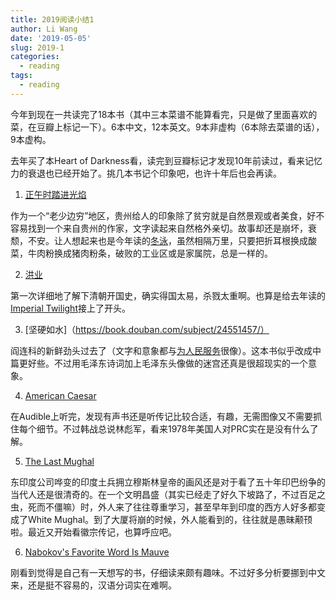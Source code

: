 ```yaml
---
title: 2019阅读小结1
author: Li Wang
date: '2019-05-05'
slug: 2019-1
categories:
  - reading
tags:
  - reading
---
```


今年到现在一共读完了18本书（其中三本菜谱不能算看完，只是做了里面喜欢的菜，在豆瓣上标记一下）。6本中文，12本英文。9本非虚构（6本除去菜谱的话），9本虚构。

去年买了本Heart of Darkness看，读完到豆瓣标记才发现10年前读过，看来记忆力的衰退也已经开始了。挑几本书记个印象吧，也许十年后也会再读。

1. [正午时踏进光焰](https://book.douban.com/subject/30346621/)

作为一个“老少边穷”地区，贵州给人的印象除了贫穷就是自然景观或者美食，好不容易找到一个来自贵州的作家，文字读起来自然格外亲切。故事却还是崩坏，衰颓，不安。让人想起来也是今年读的[冬泳](https://book.douban.com/subject/30362170/)，虽然相隔万里，只要把折耳根换成酸菜，牛肉粉换成猪肉粉条，破败的工业区或是家属院，总是一样的。

2. [洪业](https://book.douban.com/subject/1132689/)

第一次详细地了解下清朝开国史，确实得国太易，杀戮太重啊。也算是给去年读的[Imperial Twilight](https://book.douban.com/subject/27072297/)接上了开头。

3. [坚硬如水]（https://book.douban.com/subject/24551457/）

阎连科的新鲜劲头过去了（文字和意象都与[为人民服务](https://projects.zo.uni-heidelberg.de/archive2/DACHS_Leiden/archive/leiden/topical/banned/20050321/www.huanghuagang.org/library/wei_renmin_fuwu.htm)很像）。这本书似乎改成中篇更好些。不过用毛泽东诗词加上毛泽东头像做的迷宫还真是很超现实的一个意象。

4. [American Caesar](https://book.douban.com/subject/2282608/)

在Audible上听完，发现有声书还是听传记比较合适，有趣，无需图像又不需要抓住每个细节。不过韩战总说林彪军，看来1978年美国人对PRC实在是没有什么了解。

5. [The Last Mughal](https://book.douban.com/subject/1921642/)

东印度公司哗变的印度土兵拥立穆斯林皇帝的画风还是对于看了五十年印巴纷争的当代人还是很清奇的。在一个文明昌盛（其实已经走了好久下坡路了，不过百足之虫，死而不僵嘛）时，外人来了往往尊重学习，甚至早年到印度的西方人好多都变成了White Mughal。到了大厦将崩的时候，外人能看到的，往往就是愚昧颟顸啦。最近又开始看徽宗传记，也算呼应吧。

6. [Nabokov's Favorite Word Is Mauve](https://book.douban.com/subject/26994323/)

刚看到觉得是自己有一天想写的书，仔细读来颇有趣味。不过好多分析要挪到中文来，还是挺不容易的，汉语分词实在难啊。










